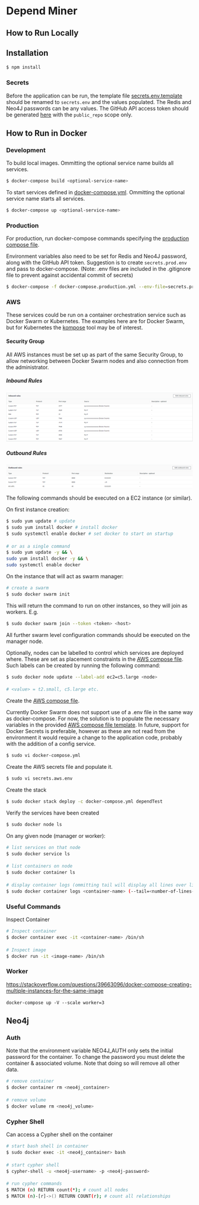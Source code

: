 # Depend Miner

## How to Run Locally
## Installation

```bash
$ npm install
```

### Secrets
Before the application can be run, the template file [secrets.env.template](secrets.env.template) should be renamed to `secrets.env` and the values populated. The Redis and Neo4J passwords can be any values. The GitHub API access token should be generated [here](https://github.com/settings/tokens/new) with the `public_repo` scope only.

## How to Run in Docker

### Development
To build local images. Ommitting the optional service name builds all services.

```bash
$ docker-compose build <optional-service-name>
```

To start services defined in [docker-compose.yml](docker-compose.yml). Ommitting the optional service name starts all services.

```bash
$ docker-compose up <optional-service-name>
```

### Production
For production, run docker-compose commands specifying the [production compose file](docker-compose.production.yml).

Environment variables also need to be set for Redis and Neo4J password, along with the GitHub API token. Suggestion is to create `secrets.prod.env` and pass to docker-compose. (Note: .env files are included in the .gitignore file to prevent against accidental commit of secrets)

```bash
$ docker-compose -f docker-compose.production.yml --env-file=secrets.prod.env <commands...>
```

### AWS
These services could be run on a container orchestration service such as Docker Swarm or Kubernetes. The examples here are for Docker Swarm, but for Kubernetes the [kompose](https://github.com/kubernetes/kompose) tool may be of interest.

[sg_inbound]: img/securitygroup_rules_inbound.png "Security Group Inbound Rules"
[sg_outbound]: img/securitygroup_rules_outbound.png "Security Group Outbound Rules"
#### Security Group
All AWS instances must be set up as part of the same Security Group, to allow networking between Docker Swarm nodes and also connection from the administrator.

##### Inbound Rules
![Security Group Inbound Rules][sg_inbound]

##### Outbound Rules
![Security Group Inbound Rules][sg_outbound]

The following commands should be executed on a EC2 instance (or similar).

On first instance creation:
```bash
$ sudo yum update # update
$ sudo yum install docker # install docker
$ sudo systemctl enable docker # set docker to start on startup

# or as a single command
$ sudo yum update -y && \
sudo yum install docker -y && \
sudo systemctl enable docker
```

On the instance that will act as swarm manager:
```bash
# create a swarm
$ sudo docker swarm init
```

This will return the command to run on other instances, so they will join as workers. E.g.
```bash
$ sudo docker swarm join --token <token> <host>
```

All further swarm level configuration commands should be executed on the manager node.

Optionally, nodes can be labelled to control which services are deployed where. These are set as placement constraints in the [AWS compose file](docker-compose.aws.yml). Such labels can be created by running the following command:
```bash
$ sudo docker node update --label-add ec2=c5.large <node>

# <value> = t2.small, c5.large etc.
```

Create the [AWS compose file](docker-compose.aws.yml). 

Currently Docker Swarm does not support use of a .env file in the same way as docker-compose. For now, the solution is to populate the necessary variables in the provided [AWS compose file template](docker-compose.aws.yml.template). In future, support for Docker Secrets is preferable, however as these are not read from the environment it would require a change to the application code, probably with the addition of a config service.
```bash
$ sudo vi docker-compose.yml
```

Create the AWS secrets file and populate it.
```bash
$ sudo vi secrets.aws.env
```

Create the stack
```bash
$ sudo docker stack deploy -c docker-compose.yml dependTest
```

Verify the services have been created
```bash
$ sudo docker node ls
```

On any given node (manager or worker):
```bash
# list services on that node
$ sudo docker service ls

# list containers on node
$ sudo docker container ls

# display container logs (ommitting tail will display all lines over lifetime of container)
$ sudo docker container logs <container-name> (--tail=<number-of-lines-to-display>)
```

### Useful Commands
Inspect Container
```bash
# Inspect container
$ docker container exec -it <container-name> /bin/sh

# Inspect image
$ docker run -it <image-name> /bin/sh
```

### Worker
https://stackoverflow.com/questions/39663096/docker-compose-creating-multiple-instances-for-the-same-image

`docker-compose up -V --scale worker=3`

## Neo4j
### Auth
Note that the environment variable NEO4J_AUTH only sets the initial password for the container. To change the password you must delete the container & associated volume. Note that doing so will remove all other data.

```bash
# remove container
$ docker container rm <neo4j_container>

# remove volume
$ docker volume rm <neo4j_volume>
```

### Cypher Shell
Can access a Cypher shell on the container
```bash
# start bash shell in container
$ sudo docker exec -it <neo4j_container> bash

# start cypher shell
$ cypher-shell -u <neo4j-username> -p <neo4j-password>

# run cypher commands
$ MATCH (n) RETURN count(*); # count all nodes
$ MATCH (n)-[r]->() RETURN COUNT(r); # count all relationships
```